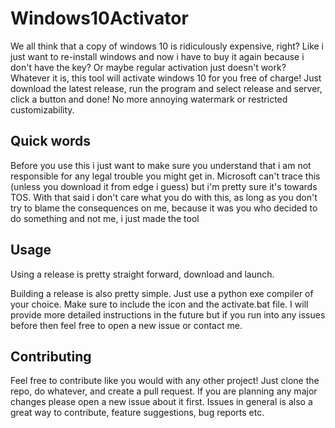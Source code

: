 # Windows10Activator

We all think that a copy of windows 10 is ridiculously expensive, right? Like i just want to re-install windows and now i have to buy it again because i don't have the key?
Or maybe regular activation just doesn't work? Whatever it is, this tool will activate windows 10 for you free of charge! Just download the latest release, run the program
and select release and server, click a button and done! No more annoying watermark or restricted customizability.

## Quick words

Before you use this i just want to make sure you understand that i am not responsible for any legal trouble you might get in. Microsoft can't trace this (unless you
download it from edge i guess) but i'm pretty sure it's towards TOS. With that said i don't care what you do with this, as long as you don't try to blame the consequences
on me, because it was you who decided to do something and not me, i just made the tool

## Usage

Using a release is pretty straight forward, download and launch.

Building a release is also pretty simple. Just use a python exe compiler of your choice. Make sure to include the icon and the activate.bat file.
I will provide more detailed instructions in the future but if you run into any issues before then feel free to open a new issue or contact me.

## Contributing

Feel free to contribute like you would with any other project! Just clone the repo, do whatever, and create a pull request. If you are planning any major changes please
open a new issue about it first. Issues in general is also a great way to contribute, feature suggestions, bug reports etc.
